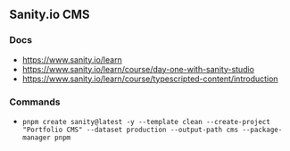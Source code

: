 ## Sanity.io CMS
### Docs
- https://www.sanity.io/learn
- https://www.sanity.io/learn/course/day-one-with-sanity-studio
- https://www.sanity.io/learn/course/typescripted-content/introduction


### Commands
- ``pnpm create sanity@latest -y --template clean --create-project "Portfolio CMS" --dataset production --output-path cms --package-manager pnpm``
